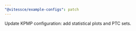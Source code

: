 ```yaml
---
"@vitessce/example-configs": patch
---
```


Update KPMP configuration: add statistical plots and PTC sets.

